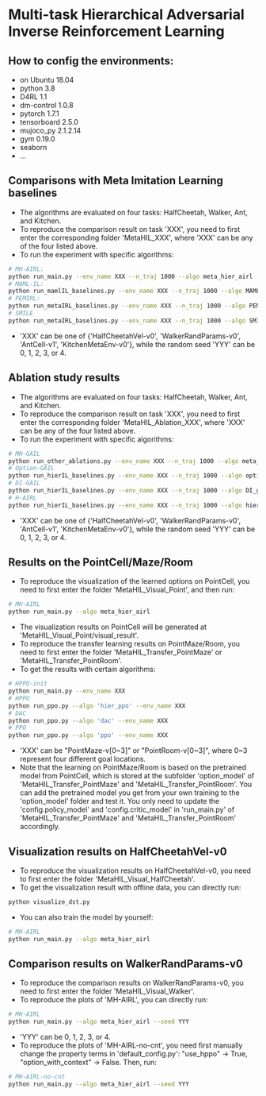 # Multi-task Hierarchical Adversarial Inverse Reinforcement Learning

## How to config the environments:
- on Ubuntu 18.04
- python 3.8
- D4RL 1.1
- dm-control 1.0.8
- pytorch 1.7.1
- tensorboard 2.5.0
- mujoco_py 2.1.2.14
- gym 0.19.0
- seaborn
- ...


## Comparisons with Meta Imitation Learning baselines
- The algorithms are evaluated on four tasks: HalfCheetah, Walker, Ant, and Kitchen.
- To reproduce the comparison result on task 'XXX', you need to first enter the corresponding folder 'MetaHIL_XXX', where 'XXX' can be any of the four listed above.
- To run the experiment with specific algorithms:
```bash
# MH-AIRL:
python run_main.py --env_name XXX --n_traj 1000 --algo meta_hier_airl --seed YYY
# MAML-IL:
python run_mamlIL_baselines.py --env_name XXX --n_traj 1000 --algo MAML_IL --seed YYY
# PEMIRL:
python run_metaIRL_baselines.py --env_name XXX --n_traj 1000 --algo PEMIRL --seed YYY
# SMILE
python run_metaIRL_baselines.py --env_name XXX --n_traj 1000 --algo SMILE --seed YYY
```
- 'XXX' can be one of {'HalfCheetahVel-v0', 'WalkerRandParams-v0', 'AntCell-v1', 'KitchenMetaEnv-v0'}, while the random seed 'YYY' can be 0, 1, 2, 3, or 4.

## Ablation study results
- The algorithms are evaluated on four tasks: HalfCheetah, Walker, Ant, and Kitchen.
- To reproduce the comparison result on task 'XXX', you need to first enter the corresponding folder 'MetaHIL_Ablation_XXX', where 'XXX' can be any of the four listed above.
- To run the experiment with specific algorithms:
```bash
# MH-GAIL
python run_other_ablations.py --env_name XXX --n_traj 1000 --algo meta_hier_gail --seed YYY
# Option-GAIL
python run_hierIL_baselines.py --env_name XXX --n_traj 1000 --algo option_gail --seed YYY
# DI-GAIL
python run_hierIL_baselines.py --env_name XXX --n_traj 1000 --algo DI_gail --seed YYY
# H-AIRL
python run_hierIL_baselines.py --env_name XXX --n_traj 1000 --algo hier_airl --seed YYY
```
- 'XXX' can be one of {'HalfCheetahVel-v0', 'WalkerRandParams-v0', 'AntCell-v1', 'KitchenMetaEnv-v0'}, while the random seed 'YYY' can be 0, 1, 2, 3, or 4.


## Results on the PointCell/Maze/Room
- To reproduce the visualization of the learned options on PointCell, you need to first enter the folder 'MetaHIL_Visual_Point', and then run:
```bash
# MH-AIRL
python run_main.py --algo meta_hier_airl
```
- The visualization results on PointCell will be generated at 'MetaHIL_Visual_Point/visual_result'.
- To reproduce the transfer learning results on PointMaze/Room, you need to first enter the folder 'MetaHIL_Transfer_PointMaze' or 'MetaHIL_Transfer_PointRoom'.
- To get the results with certain algorithms:
```bash
# HPPO-init
python run_main.py --env_name XXX
# HPPO
python run_ppo.py --algo 'hier_ppo' --env_name XXX
# DAC
python run_ppo.py --algo 'dac' --env_name XXX
# PPO
python run_ppo.py --algo 'ppo' --env_name XXX
```
- 'XXX' can be "PointMaze-v[0~3]" or "PointRoom-v[0~3]", where 0~3 represent four different goal locations.
- Note that the learning on PointMaze/Room is based on the pretrained model from PointCell, which is stored at the subfolder 'option_model' of 'MetaHIL_Transfer_PointMaze' and 'MetaHIL_Transfer_PointRoom'. You can add the pretrained model you get from your own training to the 'option_model' folder and test it. You only need to update the 'config.policy_model' and 'config.critic_model' in 'run_main.py' of 'MetaHIL_Transfer_PointMaze' and 'MetaHIL_Transfer_PointRoom' accordingly.

## Visualization results on HalfCheetahVel-v0
- To reproduce the visualization results on HalfCheetahVel-v0, you need to first enter the folder 'MetaHIL_Visual_HalfCheetah'. 
- To get the visualization result with offline data, you can directly run:
```bash
python visualize_dst.py
```
- You can also train the model by yourself:
```bash
# MH-AIRL
python run_main.py --algo meta_hier_airl
```

## Comparison results on WalkerRandParams-v0
- To reproduce the comparison results on WalkerRandParams-v0, you need to first enter the folder 'MetaHIL_Visual_Walker'. 
- To reproduce the plots of 'MH-AIRL', you can directly run:
```bash
# MH-AIRL
python run_main.py --algo meta_hier_airl --seed YYY
```
- 'YYY' can be 0, 1, 2, 3, or 4.
- To reproduce the plots of 'MH-AIRL-no-cnt', you need first manually change the property terms in 'default_config.py': "use_hppo" -> True, "option_with_context" -> False. Then, run:
```bash
# MH-AIRL-no-cnt
python run_main.py --algo meta_hier_airl --seed YYY
```